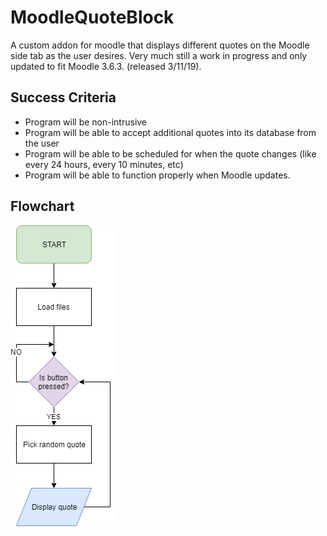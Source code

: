 # MoodleQuoteBlock
 A custom addon for moodle that displays different quotes on the Moodle side tab as the user desires. Very much still a work in progress and only updated to fit Moodle 3.6.3. (released 3/11/19).
## Success Criteria 
- Program will be non-intrusive
- Program will be able to accept additional quotes into its database from the user
- Program will be able to be scheduled for when the quote changes (like every 24 hours, every 10 minutes, etc)
- Program will be able to function properly when Moodle updates.
## Flowchart
![alt text](https://github.com/bobprinceraj/MoodleQuoteBlock/blob/master/RandomQuoteFlowchart.png)
